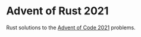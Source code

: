 # Advent of Rust 2021

Rust solutions to the [Advent of Code 2021](https://adventofcode.com/2021)
problems.
